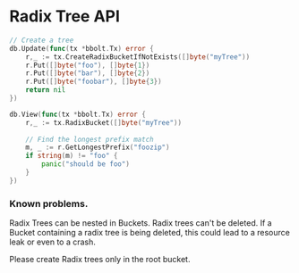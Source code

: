 # Radix Tree API

```go
// Create a tree
db.Update(func(tx *bbolt.Tx) error {
	r,_ := tx.CreateRadixBucketIfNotExists([]byte("myTree"))
	r.Put([]byte("foo"), []byte{1})
	r.Put([]byte("bar"), []byte{2})
	r.Put([]byte("foobar"), []byte{3})
    return nil
})

db.View(func(tx *bbolt.Tx) error {
	r,_ := tx.RadixBucket([]byte("myTree"))
	
	// Find the longest prefix match
	m, _ := r.GetLongestPrefix("foozip")
	if string(m) != "foo" {
    	panic("should be foo")
	}
})
```

### Known problems.

Radix Trees can be nested in Buckets. Radix trees can't be deleted.
If a Bucket containing a radix tree is being deleted, this could lead to a resource leak or even to a crash.

Please create Radix trees only in the root bucket.
